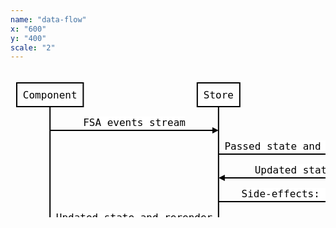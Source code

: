 ```yaml
---
name: "data-flow"
x: "600"
y: "400"
scale: "2"
---
```


<svg xmlns="http://www.w3.org/2000/svg" width="783" height="364" xmlns:xlink="http://www.w3.org/1999/xlink"><source><![CDATA[Component->Store: FSA events stream
Store->Reducer: Passed state and action
Reducer->Store: Updated state
Store->Middleware: Side-effects: AJAX calls, etc. 
Store->Component: Updated state and rerender
Middleware->Store: Can dispatch events]]></source><desc style="-webkit-tap-highlight-color: rgba(0, 0, 0, 0);">Created with Raphaël 2.1.2</desc><defs style="-webkit-tap-highlight-color: rgba(0, 0, 0, 0);"><path stroke-linecap="round" d="M5,0 0,2.5 5,5z" id="raphael-marker-block" style="-webkit-tap-highlight-color: rgba(0, 0, 0, 0);"></path><marker id="raphael-marker-endblock55-obj216" markerHeight="5" markerWidth="5" orient="auto" refX="2.5" refY="2.5" style="-webkit-tap-highlight-color: rgba(0, 0, 0, 0);"><use xmlns:xlink="http://www.w3.org/1999/xlink" xlink:href="#raphael-marker-block" transform="rotate(180 2.5 2.5) scale(1,1)" stroke-width="1.0000" fill="#000" stroke="none" style="-webkit-tap-highlight-color: rgba(0, 0, 0, 0);"></use></marker><marker id="raphael-marker-endblock55-obj219" markerHeight="5" markerWidth="5" orient="auto" refX="2.5" refY="2.5" style="-webkit-tap-highlight-color: rgba(0, 0, 0, 0);"><use xmlns:xlink="http://www.w3.org/1999/xlink" xlink:href="#raphael-marker-block" transform="rotate(180 2.5 2.5) scale(1,1)" stroke-width="1.0000" fill="#000" stroke="none" style="-webkit-tap-highlight-color: rgba(0, 0, 0, 0);"></use></marker><marker id="raphael-marker-endblock55-obj222" markerHeight="5" markerWidth="5" orient="auto" refX="2.5" refY="2.5" style="-webkit-tap-highlight-color: rgba(0, 0, 0, 0);"><use xmlns:xlink="http://www.w3.org/1999/xlink" xlink:href="#raphael-marker-block" transform="rotate(180 2.5 2.5) scale(1,1)" stroke-width="1.0000" fill="#000" stroke="none" style="-webkit-tap-highlight-color: rgba(0, 0, 0, 0);"></use></marker><marker id="raphael-marker-endblock55-obj225" markerHeight="5" markerWidth="5" orient="auto" refX="2.5" refY="2.5" style="-webkit-tap-highlight-color: rgba(0, 0, 0, 0);"><use xmlns:xlink="http://www.w3.org/1999/xlink" xlink:href="#raphael-marker-block" transform="rotate(180 2.5 2.5) scale(1,1)" stroke-width="1.0000" fill="#000" stroke="none" style="-webkit-tap-highlight-color: rgba(0, 0, 0, 0);"></use></marker><marker id="raphael-marker-endblock55-obj228" markerHeight="5" markerWidth="5" orient="auto" refX="2.5" refY="2.5" style="-webkit-tap-highlight-color: rgba(0, 0, 0, 0);"><use xmlns:xlink="http://www.w3.org/1999/xlink" xlink:href="#raphael-marker-block" transform="rotate(180 2.5 2.5) scale(1,1)" stroke-width="1.0000" fill="#000" stroke="none" style="-webkit-tap-highlight-color: rgba(0, 0, 0, 0);"></use></marker><marker id="raphael-marker-endblock55-obj231" markerHeight="5" markerWidth="5" orient="auto" refX="2.5" refY="2.5" style="-webkit-tap-highlight-color: rgba(0, 0, 0, 0);"><use xmlns:xlink="http://www.w3.org/1999/xlink" xlink:href="#raphael-marker-block" transform="rotate(180 2.5 2.5) scale(1,1)" stroke-width="1.0000" fill="#000" stroke="none" style="-webkit-tap-highlight-color: rgba(0, 0, 0, 0);"></use></marker></defs><rect x="10" y="20" width="106.40625" height="38" rx="0" ry="0" fill="none" stroke="#000000" stroke-width="2" style="-webkit-tap-highlight-color: rgba(0, 0, 0, 0);"></rect><rect x="19.984375" y="30" width="86.40625" height="18" rx="0" ry="0" fill="#ffffff" stroke="none" style="-webkit-tap-highlight-color: rgba(0, 0, 0, 0);"></rect><text x="63.203125" y="39" text-anchor="middle" font-family="Andale Mono, monospace" font-size="16px" stroke="none" fill="#000000" style="-webkit-tap-highlight-color: rgba(0, 0, 0, 0); text-anchor: middle; font-family: 'Andale Mono', monospace; font-size: 16px;"><tspan dy="5.5" style="-webkit-tap-highlight-color: rgba(0, 0, 0, 0);">Component</tspan></text><rect x="10" y="306" width="106.40625" height="38" rx="0" ry="0" fill="none" stroke="#000000" stroke-width="2" style="-webkit-tap-highlight-color: rgba(0, 0, 0, 0);"></rect><rect x="19.984375" y="316" width="86.40625" height="18" rx="0" ry="0" fill="#ffffff" stroke="none" style="-webkit-tap-highlight-color: rgba(0, 0, 0, 0);"></rect><text x="63.203125" y="325" text-anchor="middle" font-family="Andale Mono, monospace" font-size="16px" stroke="none" fill="#000000" style="-webkit-tap-highlight-color: rgba(0, 0, 0, 0); text-anchor: middle; font-family: 'Andale Mono', monospace; font-size: 16px;"><tspan dy="5.5" style="-webkit-tap-highlight-color: rgba(0, 0, 0, 0);">Component</tspan></text><path fill="none" stroke="#000000" d="M63.203125,58L63.203125,306" stroke-width="2" style="-webkit-tap-highlight-color: rgba(0, 0, 0, 0);"></path><rect x="298.84375" y="20" width="68" height="38" rx="0" ry="0" fill="none" stroke="#000000" stroke-width="2" style="-webkit-tap-highlight-color: rgba(0, 0, 0, 0);"></rect><rect x="308.828125" y="30" width="48" height="18" rx="0" ry="0" fill="#ffffff" stroke="none" style="-webkit-tap-highlight-color: rgba(0, 0, 0, 0);"></rect><text x="332.84375" y="39" text-anchor="middle" font-family="Andale Mono, monospace" font-size="16px" stroke="none" fill="#000000" style="-webkit-tap-highlight-color: rgba(0, 0, 0, 0); text-anchor: middle; font-family: 'Andale Mono', monospace; font-size: 16px;"><tspan dy="5.5" style="-webkit-tap-highlight-color: rgba(0, 0, 0, 0);">Store</tspan></text><rect x="298.84375" y="306" width="68" height="38" rx="0" ry="0" fill="none" stroke="#000000" stroke-width="2" style="-webkit-tap-highlight-color: rgba(0, 0, 0, 0);"></rect><rect x="308.828125" y="316" width="48" height="18" rx="0" ry="0" fill="#ffffff" stroke="none" style="-webkit-tap-highlight-color: rgba(0, 0, 0, 0);"></rect><text x="332.84375" y="325" text-anchor="middle" font-family="Andale Mono, monospace" font-size="16px" stroke="none" fill="#000000" style="-webkit-tap-highlight-color: rgba(0, 0, 0, 0); text-anchor: middle; font-family: 'Andale Mono', monospace; font-size: 16px;"><tspan dy="5.5" style="-webkit-tap-highlight-color: rgba(0, 0, 0, 0);">Store</tspan></text><path fill="none" stroke="#000000" d="M332.84375,58L332.84375,306" stroke-width="2" style="-webkit-tap-highlight-color: rgba(0, 0, 0, 0);"></path><rect x="530.0703125" y="20" width="87.203125" height="38" rx="0" ry="0" fill="none" stroke="#000000" stroke-width="2" style="-webkit-tap-highlight-color: rgba(0, 0, 0, 0);"></rect><rect x="540.0625" y="30" width="67.203125" height="18" rx="0" ry="0" fill="#ffffff" stroke="none" style="-webkit-tap-highlight-color: rgba(0, 0, 0, 0);"></rect><text x="573.671875" y="39" text-anchor="middle" font-family="Andale Mono, monospace" font-size="16px" stroke="none" fill="#000000" style="-webkit-tap-highlight-color: rgba(0, 0, 0, 0); text-anchor: middle; font-family: 'Andale Mono', monospace; font-size: 16px;"><tspan dy="5.5" style="-webkit-tap-highlight-color: rgba(0, 0, 0, 0);">Reducer</tspan></text><rect x="530.0703125" y="306" width="87.203125" height="38" rx="0" ry="0" fill="none" stroke="#000000" stroke-width="2" style="-webkit-tap-highlight-color: rgba(0, 0, 0, 0);"></rect><rect x="540.0625" y="316" width="67.203125" height="18" rx="0" ry="0" fill="#ffffff" stroke="none" style="-webkit-tap-highlight-color: rgba(0, 0, 0, 0);"></rect><text x="573.671875" y="325" text-anchor="middle" font-family="Andale Mono, monospace" font-size="16px" stroke="none" fill="#000000" style="-webkit-tap-highlight-color: rgba(0, 0, 0, 0); text-anchor: middle; font-family: 'Andale Mono', monospace; font-size: 16px;"><tspan dy="5.5" style="-webkit-tap-highlight-color: rgba(0, 0, 0, 0);">Reducer</tspan></text><path fill="none" stroke="#000000" d="M573.671875,58L573.671875,306" stroke-width="2" style="-webkit-tap-highlight-color: rgba(0, 0, 0, 0);"></path><rect x="637.2734375" y="20" width="116.015625" height="38" rx="0" ry="0" fill="none" stroke="#000000" stroke-width="2" style="-webkit-tap-highlight-color: rgba(0, 0, 0, 0);"></rect><rect x="647.265625" y="30" width="96.015625" height="18" rx="0" ry="0" fill="#ffffff" stroke="none" style="-webkit-tap-highlight-color: rgba(0, 0, 0, 0);"></rect><text x="695.28125" y="39" text-anchor="middle" font-family="Andale Mono, monospace" font-size="16px" stroke="none" fill="#000000" style="-webkit-tap-highlight-color: rgba(0, 0, 0, 0); text-anchor: middle; font-family: 'Andale Mono', monospace; font-size: 16px;"><tspan dy="5.5" style="-webkit-tap-highlight-color: rgba(0, 0, 0, 0);">Middleware</tspan></text><rect x="637.2734375" y="306" width="116.015625" height="38" rx="0" ry="0" fill="none" stroke="#000000" stroke-width="2" style="-webkit-tap-highlight-color: rgba(0, 0, 0, 0);"></rect><rect x="647.265625" y="316" width="96.015625" height="18" rx="0" ry="0" fill="#ffffff" stroke="none" style="-webkit-tap-highlight-color: rgba(0, 0, 0, 0);"></rect><text x="695.28125" y="325" text-anchor="middle" font-family="Andale Mono, monospace" font-size="16px" stroke="none" fill="#000000" style="-webkit-tap-highlight-color: rgba(0, 0, 0, 0); text-anchor: middle; font-family: 'Andale Mono', monospace; font-size: 16px;"><tspan dy="5.5" style="-webkit-tap-highlight-color: rgba(0, 0, 0, 0);">Middleware</tspan></text><path fill="none" stroke="#000000" d="M695.28125,58L695.28125,306" stroke-width="2" style="-webkit-tap-highlight-color: rgba(0, 0, 0, 0);"></path><rect x="116.40625" y="74" width="163.21875" height="18" rx="0" ry="0" fill="#ffffff" stroke="none" style="-webkit-tap-highlight-color: rgba(0, 0, 0, 0);"></rect><text x="198.0234375" y="83" text-anchor="middle" font-family="Andale Mono, monospace" font-size="16px" stroke="none" fill="#000000" style="-webkit-tap-highlight-color: rgba(0, 0, 0, 0); text-anchor: middle; font-family: 'Andale Mono', monospace; font-size: 16px;"><tspan dy="5.5" style="-webkit-tap-highlight-color: rgba(0, 0, 0, 0);">FSA events stream</tspan></text><path fill="none" stroke="#000000" d="M63.203125,96C63.203125,96,291.02498343680054,96,327.8458013775139,96" stroke-width="2" marker-end="url(#raphael-marker-endblock55-obj216)" stroke-dasharray="0" style="-webkit-tap-highlight-color: rgba(0, 0, 0, 0);"></path><rect x="342.828125" y="112" width="220.828125" height="18" rx="0" ry="0" fill="#ffffff" stroke="none" style="-webkit-tap-highlight-color: rgba(0, 0, 0, 0);"></rect><text x="453.2578125" y="121" text-anchor="middle" font-family="Andale Mono, monospace" font-size="16px" stroke="none" fill="#000000" style="-webkit-tap-highlight-color: rgba(0, 0, 0, 0); text-anchor: middle; font-family: 'Andale Mono', monospace; font-size: 16px;"><tspan dy="5.5" style="-webkit-tap-highlight-color: rgba(0, 0, 0, 0);">Passed state and action</tspan></text><path fill="none" stroke="#000000" d="M332.84375,134C332.84375,134,534.165618528612,134,568.6695129883497,134" stroke-width="2" marker-end="url(#raphael-marker-endblock55-obj219)" stroke-dasharray="0" style="-webkit-tap-highlight-color: rgba(0, 0, 0, 0);"></path><rect x="390.84375" y="150" width="124.8125" height="18" rx="0" ry="0" fill="#ffffff" stroke="none" style="-webkit-tap-highlight-color: rgba(0, 0, 0, 0);"></rect><text x="453.2578125" y="159" text-anchor="middle" font-family="Andale Mono, monospace" font-size="16px" stroke="none" fill="#000000" style="-webkit-tap-highlight-color: rgba(0, 0, 0, 0); text-anchor: middle; font-family: 'Andale Mono', monospace; font-size: 16px;"><tspan dy="5.5" style="-webkit-tap-highlight-color: rgba(0, 0, 0, 0);">Updated state</tspan></text><path fill="none" stroke="#000000" d="M573.671875,172C573.671875,172,372.35000647138804,172,337.84611201165035,172" stroke-width="2" marker-end="url(#raphael-marker-endblock55-obj222)" stroke-dasharray="0" style="-webkit-tap-highlight-color: rgba(0, 0, 0, 0);"></path><rect x="370.03125" y="188" width="288.046875" height="18" rx="0" ry="0" fill="#ffffff" stroke="none" style="-webkit-tap-highlight-color: rgba(0, 0, 0, 0);"></rect><text x="514.0625" y="197" text-anchor="middle" font-family="Andale Mono, monospace" font-size="16px" stroke="none" fill="#000000" style="-webkit-tap-highlight-color: rgba(0, 0, 0, 0); text-anchor: middle; font-family: 'Andale Mono', monospace; font-size: 16px;"><tspan dy="5.5" style="-webkit-tap-highlight-color: rgba(0, 0, 0, 0);">Side-effects: AJAX calls, etc.</tspan></text><path fill="none" stroke="#000000" d="M332.84375,210C332.84375,210,646.6814254438505,210,690.2785048695221,210" stroke-width="2" marker-end="url(#raphael-marker-endblock55-obj225)" stroke-dasharray="0" style="-webkit-tap-highlight-color: rgba(0, 0, 0, 0);"></path><rect x="73.203125" y="226" width="249.640625" height="18" rx="0" ry="0" fill="#ffffff" stroke="none" style="-webkit-tap-highlight-color: rgba(0, 0, 0, 0);"></rect><text x="198.0234375" y="235" text-anchor="middle" font-family="Andale Mono, monospace" font-size="16px" stroke="none" fill="#000000" style="-webkit-tap-highlight-color: rgba(0, 0, 0, 0); text-anchor: middle; font-family: 'Andale Mono', monospace; font-size: 16px;"><tspan dy="5.5" style="-webkit-tap-highlight-color: rgba(0, 0, 0, 0);">Updated state and rerender</tspan></text><path fill="none" stroke="#000000" d="M332.84375,248C332.84375,248,105.02189156319946,248,68.20107362248609,248" stroke-width="2" marker-end="url(#raphael-marker-endblock55-obj228)" stroke-dasharray="0" style="-webkit-tap-highlight-color: rgba(0, 0, 0, 0);"></path><rect x="422.84375" y="264" width="182.421875" height="18" rx="0" ry="0" fill="#ffffff" stroke="none" style="-webkit-tap-highlight-color: rgba(0, 0, 0, 0);"></rect><text x="514.0625" y="273" text-anchor="middle" font-family="Andale Mono, monospace" font-size="16px" stroke="none" fill="#000000" style="-webkit-tap-highlight-color: rgba(0, 0, 0, 0); text-anchor: middle; font-family: 'Andale Mono', monospace; font-size: 16px;"><tspan dy="5.5" style="-webkit-tap-highlight-color: rgba(0, 0, 0, 0);">Can dispatch events</tspan></text><path fill="none" stroke="#000000" d="M695.28125,286C695.28125,286,381.44357455614954,286,337.84649513047793,286" stroke-width="2" marker-end="url(#raphael-marker-endblock55-obj231)" stroke-dasharray="0" style="-webkit-tap-highlight-color: rgba(0, 0, 0, 0);"></path></svg>
